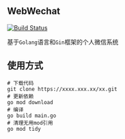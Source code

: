 ## WebWechat

[![Build Status](https://drone.tk/api/badges/wechat/web-wechat/status.svg)](https://drone.tk/wechat/web-wechat)

基于`Golang`语言和`Gin`框架的个人微信系统

## 使用方式

```shell
# 下载代码
git clone https://xxxx.xxx.xx/xx.git
# 更新依赖
go mod download
# 编译
go build main.go
# 清理无用mod引用
go mod tidy
```